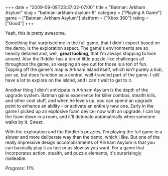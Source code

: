 +++
date = "2009-09-08T23:37:02-07:00"
title = "Batman: Arkham Asylum"
slug = "batman-arkham-asylum-8"
category = ["Playing A Game"]
game = ["Batman: Arkham Asylum"]
platform = ["Xbox 360"]
rating = ["Good"]
+++

Yeah, this is pretty awesome.

Something that surprised me in the full game, that I didn't expect based on the demo, is the exploration aspect.  The game's environments are so heavily detailed and, well, <b>great looking</b>, that I'm always stopping to look around.  Also the Riddler has a ton of little puzzle-like challenges all throughout the game, so keeping an eye out for those is a ton of fun.  Topping off the game's map is Arkham Island itself, which isn't purely a <i>hub</i>, per se, but does function as a central, well-traveled part of the game.  I still have a lot to explore on the island, and I can't wait to get to it.

Another thing I didn't anticipate in Arkham Asylum is the depth of the upgrade system.  Batman gains experience for killer combos, stealth kills, and other cool stuff, and when he levels up, you can spend an upgrade point to enhance an ability - or activate an entirely new one.  Early in the game I picked up an explosive foam device; now with an upgrade, I can lay the foam down in a room, and it'll detonate automatically when someone walks by it.  <i>Sweet</i>.

With the exploration and the Riddler's puzzles, I'm playing the full game in a slower and more deliberate way than the demo, which I like.  But one of the really impressive design accomplishments of Arkham Asylum is that you can basically play it as fast or as slow as you want.  For a game that incorporates action, stealth, and puzzle elements, it's surprisingly malleable.

<i>Progress: 11\%</i>